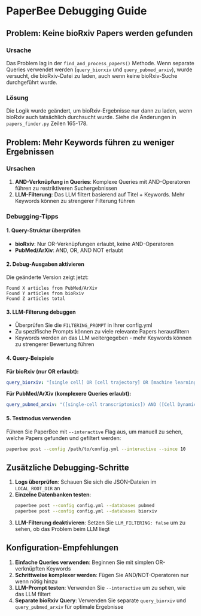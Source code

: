 # PaperBee Debugging Guide

## Problem: Keine bioRxiv Papers werden gefunden

### Ursache
Das Problem lag in der `find_and_process_papers()` Methode. Wenn separate Queries verwendet werden (`query_biorxiv` und `query_pubmed_arxiv`), wurde versucht, die bioRxiv-Datei zu laden, auch wenn keine bioRxiv-Suche durchgeführt wurde.

### Lösung
Die Logik wurde geändert, um bioRxiv-Ergebnisse nur dann zu laden, wenn bioRxiv auch tatsächlich durchsucht wurde. Siehe die Änderungen in `papers_finder.py` Zeilen 165-178.

## Problem: Mehr Keywords führen zu weniger Ergebnissen

### Ursachen
1. **AND-Verknüpfung in Queries**: Komplexe Queries mit AND-Operatoren führen zu restriktiveren Suchergebnissen
2. **LLM-Filterung**: Das LLM filtert basierend auf Titel + Keywords. Mehr Keywords können zu strengerer Filterung führen

### Debugging-Tipps

#### 1. Query-Struktur überprüfen
- **bioRxiv**: Nur OR-Verknüpfungen erlaubt, keine AND-Operatoren
- **PubMed/ArXiv**: AND, OR, AND NOT erlaubt

#### 2. Debug-Ausgaben aktivieren
Die geänderte Version zeigt jetzt:
```
Found X articles from PubMed/ArXiv
Found Y articles from bioRxiv
Found Z articles total
```

#### 3. LLM-Filterung debuggen
- Überprüfen Sie die `FILTERING_PROMPT` in Ihrer config.yml
- Zu spezifische Prompts können zu viele relevante Papers herausfiltern
- Keywords werden an das LLM weitergegeben - mehr Keywords können zu strengerer Bewertung führen

#### 4. Query-Beispiele

**Für bioRxiv (nur OR erlaubt):**
```yaml
query_biorxiv: "[single cell] OR [cell trajectory] OR [machine learning] OR [deep learning]"
```

**Für PubMed/ArXiv (komplexere Queries erlaubt):**
```yaml
query_pubmed_arxiv: "([single-cell transcriptomics]) AND ([Cell Dynamics] OR [trajectory inference]) AND ([AI] OR [machine learning] OR [deep learning]) AND NOT ([proteomics])"
```

#### 5. Testmodus verwenden
Führen Sie PaperBee mit `--interactive` Flag aus, um manuell zu sehen, welche Papers gefunden und gefiltert werden:

```bash
paperbee post --config /path/to/config.yml --interactive --since 10
```

## Zusätzliche Debugging-Schritte

1. **Logs überprüfen**: Schauen Sie sich die JSON-Dateien im `LOCAL_ROOT_DIR` an
2. **Einzelne Datenbanken testen**: 
   ```bash
   paperbee post --config config.yml --databases pubmed
   paperbee post --config config.yml --databases biorxiv
   ```
3. **LLM-Filterung deaktivieren**: Setzen Sie `LLM_FILTERING: false` um zu sehen, ob das Problem beim LLM liegt

## Konfiguration-Empfehlungen

1. **Einfache Queries verwenden**: Beginnen Sie mit simplen OR-verknüpften Keywords
2. **Schrittweise komplexer werden**: Fügen Sie AND/NOT-Operatoren nur wenn nötig hinzu
3. **LLM-Prompt testen**: Verwenden Sie `--interactive` um zu sehen, wie das LLM filtert
4. **Separate bioRxiv Query**: Verwenden Sie separate `query_biorxiv` und `query_pubmed_arxiv` für optimale Ergebnisse
